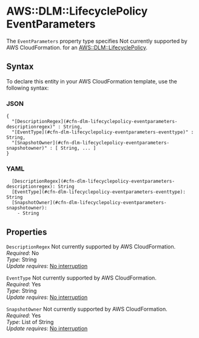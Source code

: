 # AWS::DLM::LifecyclePolicy EventParameters<a name="aws-properties-dlm-lifecyclepolicy-eventparameters"></a>

<a name="aws-properties-dlm-lifecyclepolicy-eventparameters-description"></a>The `EventParameters` property type specifies Not currently supported by AWS CloudFormation\. for an [AWS::DLM::LifecyclePolicy](aws-resource-dlm-lifecyclepolicy.md)\.

## Syntax<a name="aws-properties-dlm-lifecyclepolicy-eventparameters-syntax"></a>

To declare this entity in your AWS CloudFormation template, use the following syntax:

### JSON<a name="aws-properties-dlm-lifecyclepolicy-eventparameters-syntax.json"></a>

```
{
  "[DescriptionRegex](#cfn-dlm-lifecyclepolicy-eventparameters-descriptionregex)" : String,
  "[EventType](#cfn-dlm-lifecyclepolicy-eventparameters-eventtype)" : String,
  "[SnapshotOwner](#cfn-dlm-lifecyclepolicy-eventparameters-snapshotowner)" : [ String, ... ]
}
```

### YAML<a name="aws-properties-dlm-lifecyclepolicy-eventparameters-syntax.yaml"></a>

```
  [DescriptionRegex](#cfn-dlm-lifecyclepolicy-eventparameters-descriptionregex): String
  [EventType](#cfn-dlm-lifecyclepolicy-eventparameters-eventtype): String
  [SnapshotOwner](#cfn-dlm-lifecyclepolicy-eventparameters-snapshotowner): 
    - String
```

## Properties<a name="aws-properties-dlm-lifecyclepolicy-eventparameters-properties"></a>

`DescriptionRegex`  <a name="cfn-dlm-lifecyclepolicy-eventparameters-descriptionregex"></a>
Not currently supported by AWS CloudFormation\.  
*Required*: No  
*Type*: String  
*Update requires*: [No interruption](https://docs.aws.amazon.com/AWSCloudFormation/latest/UserGuide/using-cfn-updating-stacks-update-behaviors.html#update-no-interrupt)

`EventType`  <a name="cfn-dlm-lifecyclepolicy-eventparameters-eventtype"></a>
Not currently supported by AWS CloudFormation\.  
*Required*: Yes  
*Type*: String  
*Update requires*: [No interruption](https://docs.aws.amazon.com/AWSCloudFormation/latest/UserGuide/using-cfn-updating-stacks-update-behaviors.html#update-no-interrupt)

`SnapshotOwner`  <a name="cfn-dlm-lifecyclepolicy-eventparameters-snapshotowner"></a>
Not currently supported by AWS CloudFormation\.  
*Required*: Yes  
*Type*: List of String  
*Update requires*: [No interruption](https://docs.aws.amazon.com/AWSCloudFormation/latest/UserGuide/using-cfn-updating-stacks-update-behaviors.html#update-no-interrupt)